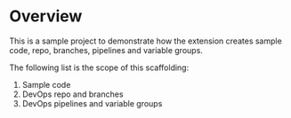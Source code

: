 # Overview

This is a sample project to demonstrate how the extension creates sample code, repo, branches, pipelines and variable groups.

The following list is the scope of this scaffolding:

1. Sample code
2. DevOps repo and branches
3. DevOps pipelines and variable groups

